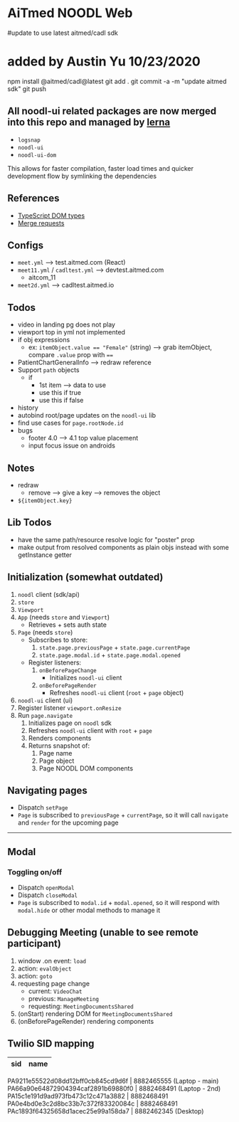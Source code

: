 # AiTmed NOODL Web

#update to use latest aitmed/cadl sdk

# added by Austin Yu 10/23/2020

npm install @aitmed/cadl@latest
git add .
git commit -a -m "update aitmed sdk"
git push

## All noodl-ui related packages are now merged into this repo and managed by [lerna](https://github.com/lerna/lerna)

- `logsnap`
- `noodl-ui`
- `noodl-ui-dom`

This allows for faster compilation, faster load times and quicker development flow by symlinking the dependencies

## References

- [TypeScript DOM types](https://github.com/microsoft/TypeScript/blob/master/lib/lib.dom.d.ts)
- [Merge requests](https://gitlab.aitmed.com/help/user/project/merge_requests/index.md#checkout-merge-requests-locally)

## Configs

- `meet.yml` --> test.aitmed.com (React)
- `meet11.yml` / `cadltest.yml` --> devtest.aitmed.com
  - aitcom_11
- `meet2d.yml` --> cadltest.aitmed.io

## Todos

- video in landing pg does not play
- viewport top in yml not implemented
- if obj expressions
  - ex: `itemObject.value == "Female"` (string) --> grab itemObject, compare `.value` prop with `==`
- PatientChartGeneralInfo --> redraw reference
- Support `path` objects
  - if
    - 1st item --> data to use
    - use this if true
    - use this if false
- history
- autobind root/page updates on the `noodl-ui` lib
- find use cases for `page.rootNode.id`
- bugs
  - footer 4.0 --> 4.1 top value placement
  - input focus issue on androids

## Notes

- redraw
  - remove --> give a key --> removes the object
- `${itemObject.key}`

## Lib Todos

- have the same path/resource resolve logic for "poster" prop
- make output from resolved components as plain objs instead with some getInstance getter

## Initialization (somewhat outdated)

1. `noodl` client (sdk/api)
2. `store`
3. `Viewport`
4. `App` (needs `store` and `Viewport`)
   - Retrieves + sets auth state
5. `Page` (needs `store`)
   - Subscribes to store:
     1. `state.page.previousPage` + `state.page.currentPage`
     2. `state.page.modal.id` + `state.page.modal.opened`
   - Register listeners:
     1. `onBeforePageChange`
        - Initializes `noodl-ui` client
     2. `onBeforePageRender`
        - Refreshes `noodl-ui` client (`root` + `page` object)
6. `noodl-ui` client (ui)
7. Register listener `viewport.onResize`
8. Run `page.navigate`
   1. Initializes page on `noodl` sdk
   2. Refreshes `noodl-ui` client with `root` + `page`
   3. Renders components
   4. Returns snapshot of:
      1. Page name
      2. Page object
      3. Page NOODL DOM components

## Navigating pages

- Dispatch `setPage`
- `Page` is subscribed to `previousPage` + `currentPage`, so it will call `navigate` and `render` for the upcoming page

---

## Modal

### Toggling on/off

- Dispatch `openModal`
- Dispatch `closeModal`
- `Page` is subscribed to `modal.id` + `modal.opened`, so it will respond with `modal.hide` or other modal methods to manage it

## Debugging Meeting (unable to see remote participant)

1. window .on event: `load`
2. action: `evalObject`
3. action: `goto`
4. requesting page change
   - current: `VideoChat`
   - previous: `ManageMeeting`
   - requesting: `MeetingDocumentsShared`
5. (onStart) rendering DOM for `MeetingDocumentsShared`
6. (onBeforePageRender) rendering components

## Twilio SID mapping

| sid | name |
| --- | ---- |


PA9211e55522d08dd12bff0cb845cd9d6f | 8882465555 (Laptop - main)
PA66a90e64872904394caf2891b69880f0 | 8882468491 (Laptop - 2nd)
PA15c1e191d9ad973fb473c12c471a3882 | 8882468491
PA0e4bd0e3c2d8bc33b7c372f83320084c | 8882468491
PAc1893f64325658d1acec25e99a158da7 | 8882462345 (Desktop)
